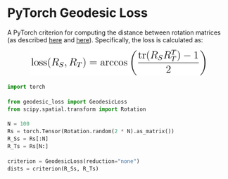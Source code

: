 # PyTorch Geodesic Loss

A PyTorch criterion for computing the distance between rotation matrices (as described [here](http://www.boris-belousov.net/2016/12/01/quat-dist/#using-rotation-matrices) and [here](https://link.springer.com/article/10.1007/s10851-009-0161-2)).
Specifically, the loss is calculated as:

<p align="center">
  <img src="geodesic_loss.png" width="400">
</p>


```python
import torch

from geodesic_loss import GeodesicLoss
from scipy.spatial.transform import Rotation

N = 100
Rs = torch.Tensor(Rotation.random(2 * N).as_matrix())
R_Ss = Rs[:N]
R_Ts = Rs[N:]

criterion = GeodesicLoss(reduction="none")
dists = criterion(R_Ss, R_Ts)
```
